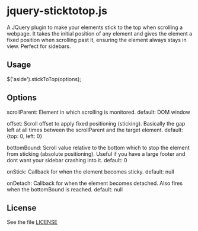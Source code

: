 # jquery-sticktotop.js

A JQuery plugin to make your elements stick to the top when scrolling a webpage.
It takes the initial position of any element and gives the element a fixed 
position when scrolling past it, ensuring the element always stays in view.
Perfect for sidebars.

## Usage

   $('aside').stickToTop(options);

## Options

scrollParent: 
  Element in which scrolling is monitored.
  default: DOM window

offset:
  Scroll offset to apply fixed positioning (sticking).
  Basically the gap left at all times between the scrollParent 
  and the target element.
  default: {top: 0, left: 0}

bottomBound:
  Scroll value relative to the bottom which to stop the element
  from sticking (absolute positioning).
  Useful if you have a large footer and dont want your sidebar 
  crashing into it.
  default: 0

onStick: 
  Callback for when the element becomes sticky.
  default: null

onDetach:
  Callback for when the element becomes detached. Also fires when 
  the bottomBound is reached.
  default: null

## License

See the file [LICENSE](https://github.com/sdbondi/JQuery-StickToTop/blob/master/LICENSE.txt)
